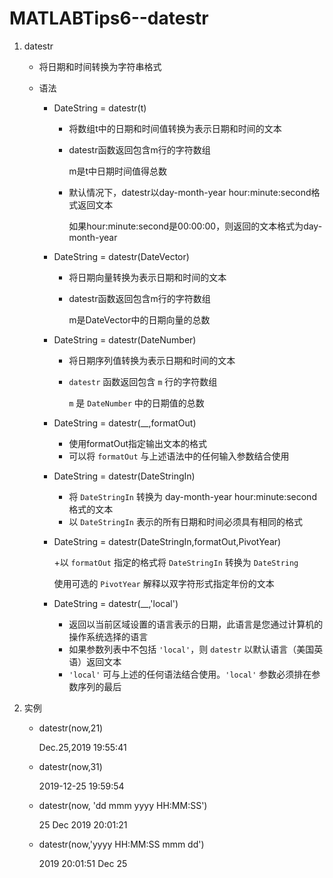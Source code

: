 # MATLABTips6--datestr

1. datestr

   + 将日期和时间转换为字符串格式

   + 语法

     + DateString = datestr(t)

       + 将数组t中的日期和时间值转换为表示日期和时间的文本

       + datestr函数返回包含m行的字符数组

         m是t中日期时间值得总数

       + 默认情况下，datestr以day-month-year hour:minute:second格式返回文本

         如果hour:minute:second是00:00:00，则返回的文本格式为day-month-year

     + DateString = datestr(DateVector)

       + 将日期向量转换为表示日期和时间的文本

       + datestr函数返回包含m行的字符数组

         m是DateVector中的日期向量的总数

     + DateString = datestr(DateNumber)

       + 将日期序列值转换为表示日期和时间的文本

       + `datestr` 函数返回包含 `m` 行的字符数组

          `m` 是 `DateNumber` 中的日期值的总数

     + DateString = datestr(__,formatOut)

       + 使用formatOut指定输出文本的格式
       + 可以将 `formatOut` 与上述语法中的任何输入参数结合使用

     + DateString = datestr(DateStringIn)

       + 将 `DateStringIn` 转换为 day-month-year hour:minute:second 格式的文本
       + 以 `DateStringIn` 表示的所有日期和时间必须具有相同的格式

     + DateString = datestr(DateStringIn,formatOut,PivotYear)

       +以 `formatOut` 指定的格式将 `DateStringIn` 转换为 `DateString`

       使用可选的 `PivotYear` 解释以双字符形式指定年份的文本

     + DateString = datestr(__,'local')

       + 返回以当前区域设置的语言表示的日期，此语言是您通过计算机的操作系统选择的语言
       + 如果参数列表中不包括 `'local'`，则 `datestr` 以默认语言（美国英语）返回文本
       + `'local'` 可与上述的任何语法结合使用。`'local'` 参数必须排在参数序列的最后

2. 实例

   + datestr(now,21)

     Dec.25,2019 19:55:41

   + datestr(now,31)

     2019-12-25 19:59:54

   + datestr(now, 'dd mmm yyyy HH:MM:SS')

     25 Dec 2019 20:01:21

   + datestr(now,'yyyy HH:MM:SS mmm dd')

     2019 20:01:51 Dec 25

   

   

   